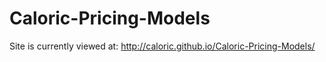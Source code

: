# Caloric-Pricing-Models
Site is currently viewed at: http://caloric.github.io/Caloric-Pricing-Models/ 

